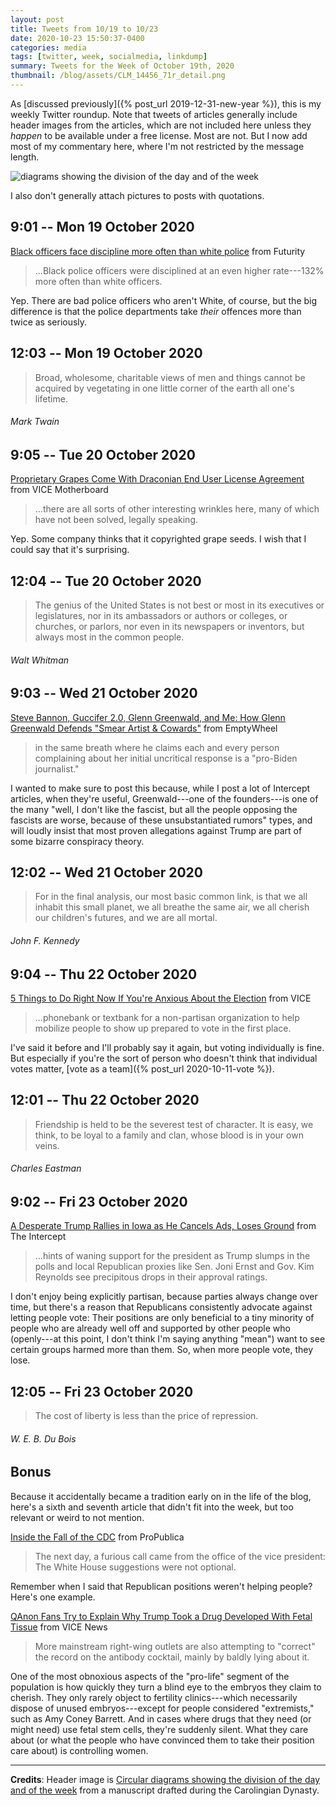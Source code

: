 ```yaml
---
layout: post
title: Tweets from 10/19 to 10/23
date: 2020-10-23 15:50:37-0400
categories: media
tags: [twitter, week, socialmedia, linkdump]
summary: Tweets for the Week of October 19th, 2020
thumbnail: /blog/assets/CLM_14456_71r_detail.png
---
```


As [discussed previously]({% post_url 2019-12-31-new-year %}), this is my weekly Twitter roundup.  Note that tweets of articles generally include header images from the articles, which are not included here unless they *happen* to be available under a free license.  Most are not.  But I now add most of my commentary here, where I'm not restricted by the message length.

![diagrams showing the division of the day and of the week](/blog/assets/CLM_14456_71r_detail.png "diagrams showing the division of the day and of the week")

I also don't generally attach pictures to posts with quotations.

## 9:01 -- Mon 19 October 2020

[<i class="fab fa-twitter-square"></i>](https://twitter.com/jcolag/status/1318175315407949827) [Black officers face discipline more often than white police](https://www.futurity.org/black-police-officers-discipline-2454472-2/) from Futurity

 > ...Black police officers were disciplined at an even higher rate---132% more often than white officers.

Yep.  There are bad police officers who aren't White, of course, but the big difference is that the police departments take *their* offences more than twice as seriously.

## 12:03 -- Mon 19 October 2020

[<i class="fab fa-twitter"></i>](https://twitter.com/jcolag/status/1318221117010681859)

 > Broad, wholesome, charitable views of men and things cannot be acquired by vegetating in one little corner of the earth all one's lifetime.

###### Mark Twain

## 9:05 -- Tue 20 October 2020

[<i class="fab fa-twitter-square"></i>](https://twitter.com/jcolag/status/1318538709894037506) [Proprietary Grapes Come With Draconian End User License Agreement](https://www.vice.com/en/article/m7jm4y/proprietary-grapes-come-with-draconian-end-user-license-agreement) from VICE Motherboard

 > ...there are all sorts of other interesting wrinkles here, many of which have not been solved, legally speaking.

Yep.  Some company thinks that it copyrighted grape seeds.  I wish that I could say that it's surprising.

## 12:04 -- Tue 20 October 2020

[<i class="fab fa-twitter"></i>](https://twitter.com/jcolag/status/1318583756756865024)

 > The genius of the United States is not best or most in its executives or legislatures, nor in its ambassadors or authors or colleges, or churches, or parlors, nor even in its newspapers or inventors, but always most in the common people.

###### Walt Whitman

## 9:03 -- Wed 21 October 2020

[<i class="fab fa-twitter-square"></i>](https://twitter.com/jcolag/status/1318900594409496576) [Steve Bannon, Guccifer 2.0, Glenn Greenwald, and Me: How Glenn Greenwald Defends "Smear Artist & Cowards"](https://www.emptywheel.net/2020/10/18/steve-bannon-guccifer-2-0-glenn-greenwald-and-me-how-glenn-greenwald-defends-smear-artist-cowards/) from EmptyWheel

 > in the same breath where he claims each and every person complaining about her initial uncritical response is a "pro-Biden journalist."

I wanted to make sure to post this because, while I post a lot of Intercept articles, when they're useful, Greenwald---one of the founders---is one of the many "well, I don't like the fascist, but all the people opposing the fascists are worse, because of these unsubstantiated rumors" types, and will loudly insist that most proven allegations against Trump are part of some bizarre conspiracy theory.

## 12:02 -- Wed 21 October 2020

[<i class="fab fa-twitter"></i>](https://twitter.com/jcolag/status/1318945641108832256)

 > For in the final analysis, our most basic common link, is that we all inhabit this small planet, we all breathe the same air, we all cherish our children's futures, and we are all mortal.

###### John F. Kennedy

## 9:04 -- Thu 22 October 2020

[<i class="fab fa-twitter-square"></i>](https://twitter.com/jcolag/status/1319263233895612418) [5 Things to Do Right Now If You're Anxious About the Election](https://www.vice.com/en/article/akz5b4/how-to-help-voters-during-2020-election-phonebank-ballot-curing-poll-workers) from VICE

 > ...phonebank or textbank for a non-partisan organization to help mobilize people to show up prepared to vote in the first place.

I've said it before and I'll probably say it again, but voting individually is fine.  But especially if you're the sort of person who doesn't think that individual votes matter, [vote as a team]({% post_url 2020-10-11-vote %}).

## 12:01 -- Thu 22 October 2020

[<i class="fab fa-twitter"></i>](https://twitter.com/jcolag/status/1319307777290825728)

 > Friendship is held to be the severest test of character. It is easy, we think, to be loyal to a family and clan, whose blood is in your own veins.

###### Charles Eastman

## 9:02 -- Fri 23 October 2020

[<i class="fab fa-twitter-square"></i>](https://twitter.com/jcolag/status/1319625118545489923) [A Desperate Trump Rallies in Iowa as He Cancels Ads, Loses Ground](https://theintercept.com/2020/10/15/trump-iowa-rally/) from The Intercept

 > ...hints of waning support for the president as Trump slumps in the polls and local Republican proxies like Sen. Joni Ernst and Gov. Kim Reynolds see precipitous drops in their approval ratings.

I don't enjoy being explicitly partisan, because parties always change over time, but there's a reason that Republicans consistently advocate against letting people vote:  Their positions are only beneficial to a tiny minority of people who are already well off and supported by other people who (openly---at this point, I don't think I'm saying anything "mean") want to see certain groups harmed more than them.  So, when more people vote, they lose.

## 12:05 -- Fri 23 October 2020

[<i class="fab fa-twitter"></i>](https://twitter.com/jcolag/status/1319671171973955585)

 > The cost of liberty is less than the price of repression.

###### W. E. B. Du Bois

## Bonus

Because it accidentally became a tradition early on in the life of the blog, here's a sixth and seventh article that didn't fit into the week, but too relevant or weird to not mention.

<i class="fas fa-square"></i> [Inside the Fall of the CDC](https://www.propublica.org/article/inside-the-fall-of-the-cdc#1004665) from ProPublica

 > The next day, a furious call came from the office of the vice president: The White House suggestions were not optional.

Remember when I said that Republican positions weren't helping people?  Here's one example.

<i class="fas fa-square"></i> [QAnon Fans Try to Explain Why Trump Took a Drug Developed With Fetal Tissue](https://www.vice.com/en/article/4ayk5p/qanon-fans-try-to-explain-why-trump-took-a-drug-developed-with-fetal-tissue) from VICE News

 > More mainstream right-wing outlets are also attempting to "correct" the record on the antibody cocktail, mainly by baldly lying about it.

One of the most obnoxious aspects of the "pro-life" segment of the population is how quickly they turn a blind eye to the embryos they claim to cherish.  They only rarely object to fertility clinics---which necessarily dispose of unused embryos---except for people considered "extremists," such as Amy Coney Barrett.  And in cases where drugs that they need (or might need) use fetal stem cells, they're suddenly silent.  What they care about (or what the people who have convinced them to take their position care about) is controlling women.

* * *

**Credits**:  Header image is [Circular diagrams showing the division of the day and of the week](https://en.wikipedia.org/wiki/Week#/media/File:CLM_14456_71r_detail.jpg) from a manuscript drafted during the Carolingian Dynasty.
